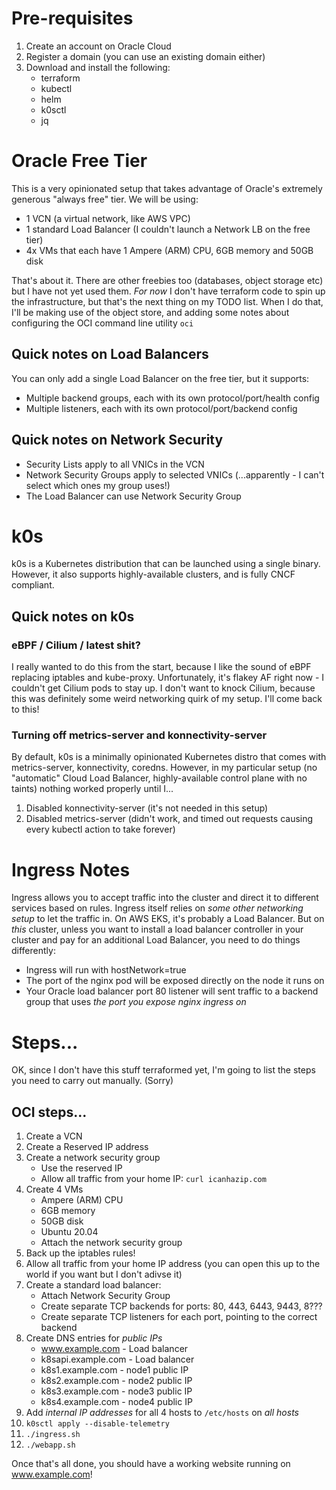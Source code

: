 # Pre-requisites
1. Create an account on Oracle Cloud
2. Register a domain (you can use an existing domain either)
3. Download and install the following:
   - terraform
   - kubectl
   - helm
   - k0sctl
   - jq

# Oracle Free Tier
This is a very opinionated setup that takes advantage of Oracle's extremely generous "always free" tier. We will be using:
- 1 VCN (a virtual network, like AWS VPC)
- 1 standard Load Balancer (I couldn't launch a Network LB on the free tier)
- 4x VMs that each have 1 Ampere (ARM) CPU, 6GB memory and 50GB disk

That's about it. There are other freebies too (databases, object storage etc) but I have not yet used them. _For now_ I don't have terraform code to spin up the infrastructure, but that's the next thing on my TODO list. When I do that, I'll be making use of the object store, and adding some notes about configuring the OCI command line utility `oci`

## Quick notes on Load Balancers
You can only add a single Load Balancer on the free tier, but it supports:
- Multiple backend groups, each with its own protocol/port/health config
- Multiple listeners, each with its own protocol/port/backend config

## Quick notes on Network Security
- Security Lists apply to all VNICs in the VCN
- Network Security Groups apply to selected VNICs (...apparently - I can't select which ones my group uses!)
- The Load Balancer can use Network Security Group

# k0s
k0s is a Kubernetes distribution that can be launched using a single binary. However, it also supports highly-available clusters, and is fully CNCF compliant.

## Quick notes on k0s
### eBPF / Cilium / latest shit?
I really wanted to do this from the start, because I like the sound of eBPF replacing iptables and kube-proxy. Unfortunately, it's flakey AF right now - I couldn't get Cilium pods to stay up. I don't want to knock Cilium, because this was definitely some weird networking quirk of my setup. I'll come back to this!

### Turning off metrics-server and konnectivity-server
By default, k0s is a minimally opinionated Kubernetes distro that comes with metrics-server, konnectivity, coredns. However, in my particular setup (no "automatic" Cloud Load Balancer, highly-available control plane with no taints) nothing worked properly until I...
1. Disabled konnectivity-server (it's not needed in this setup)
2. Disabled metrics-server (didn't work, and timed out requests causing every kubectl action to take forever)

# Ingress Notes
Ingress allows you to accept traffic into the cluster and direct it to different services based on rules. Ingress itself relies on _some other networking setup_ to let the traffic in. On AWS EKS, it's probably a Load Balancer. But on _this_ cluster, unless you want to install a load balancer controller in your cluster and pay for an additional Load Balancer, you need to do things differently:
- Ingress will run with hostNetwork=true
- The port of the nginx pod will be exposed directly on the node it runs on
- Your Oracle load balancer port 80 listener will sent traffic to a backend group that uses _the port you expose nginx ingress on_

# Steps...
OK, since I don't have this stuff terraformed yet, I'm going to list the steps you need to carry out manually. (Sorry)

## OCI steps...
1. Create a VCN
2. Create a Reserved IP address
3. Create a network security group
   - Use the reserved IP
   - Allow all traffic from your home IP: `curl icanhazip.com`
4. Create 4 VMs
   - Ampere (ARM) CPU
   - 6GB memory
   - 50GB disk
   - Ubuntu 20.04
   - Attach the network security group
5. Back up the iptables rules!
6. Allow all traffic from your home IP address (you can open this up to the world if you want but I don't adivse it)
7. Create a standard load balancer:
   - Attach Network Security Group
   - Create separate TCP backends for ports: 80, 443, 6443, 9443, 8???
   - Create separate TCP listeners for each port, pointing to the correct backend
8. Create DNS entries for _public IPs_
   - www.example.com - Load balancer
   - k8sapi.example.com - Load balancer
   - k8s1.example.com - node1 public IP
   - k8s2.example.com - node2 public IP
   - k8s3.example.com - node3 public IP
   - k8s4.example.com - node4 public IP
9. Add _internal IP addresses_ for all 4 hosts to `/etc/hosts` on _all hosts_
10. `k0sctl apply --disable-telemetry`
11. `./ingress.sh`
12. `./webapp.sh`

Once that's all done, you should have a working website running on www.example.com!

